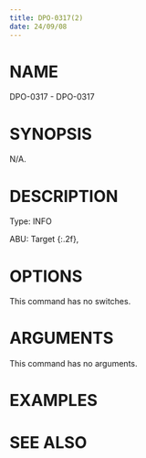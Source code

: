 ```yaml
---
title: DPO-0317(2)
date: 24/09/08
---
```


# NAME

DPO-0317 - DPO-0317

# SYNOPSIS

N/A.

# DESCRIPTION

Type: INFO

ABU: Target {:.2f},

# OPTIONS

This command has no switches.

# ARGUMENTS

This command has no arguments.

# EXAMPLES

# SEE ALSO

